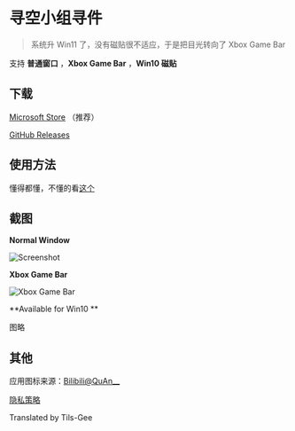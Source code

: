 # 寻空小组寻件

> 系统升 Win11 了，没有磁贴很不适应，于是把目光转向了 Xbox Game Bar

支持 **普通窗口** ，**Xbox Game Bar** ，**Win10 磁贴**

## 下载

[Microsoft Store](https://www.microsoft.com/store/apps/9PHN021FKW2T) （推荐）

[GitHub Releases](https://github.com/xunkong/widget/releases)

## 使用方法

懂得都懂，不懂的看[这个](https://xunkong.cc/help/desktop/account.html)

## 截图

**Normal Window**

![Screenshot](img/Snipaste_20220625_204008.webp)

**Xbox Game Bar**

![Xbox Game Bar](img/Snipaste_20220625_204040.webp)

**Available for Win10 **

图略

## 其他

应用图标来源：[Bilibili@QuAn__](https://t.bilibili.com/575371497058829825)

[隐私策略](./Privacy.md)

Translated by Tils-Gee
